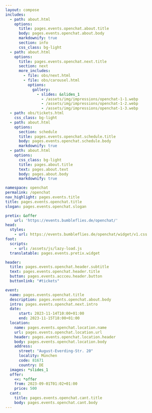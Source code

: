 ```yaml
---
layout: compose
includes:
  - path: about.html 
    options:
      title: pages.events.openchat.about.title
      body: pages.events.openchat.about.body
      markdownify: true
      section: info
      css_class: bg-light
  - path: about.html 
    options:
      title: pages.events.openchat.next.title
      section: next
      more_includes:
        - file: obs/next.html
        - file: obs/carousel.html
          options:
            gallery:
              - slides: &slides_1
                - /assets/img/impressions/openchat-1-1.webp
                - /assets/img/impressions/openchat-1-2.webp
                - /assets/img/impressions/openchat-1-3.webp
  - path: obs/tickets.html
    css_class: bg-light
  - path: about.html
    options:
      section: schedule
      title: pages.events.openchat.schedule.title
      body: pages.events.openchat.schedule.body
      markdownify: true
  - path: about.html
    options:
      css_class: bg-light
      title: pages.about.title
      text: pages.about.text
      body: pages.about.body
      markdownify: true

namespace: openchat
permalink: /openchat
nav_highlight: pages.events.title
title: pages.events.openchat.title
slogan: pages.events.openchat.slogan

pretix: &offer
    url: 'https://events.bumbleflies.de/openchat/'
head:
  styles:
    - url: https://events.bumbleflies.de/openchat/widget/v1.css
foot:  
  scripts:
    - url: /assets/js/lazy-load.js
  translatable: pages.events.pretix.widget

header:
  title: pages.events.openchat.header.subtitle
  text: pages.events.openchat.header.title
  button: pages.events.accceu.header.button
  buttonlink: "#tickets"

event: 
  name: pages.events.openchat.title
  description: pages.events.openchat.about.body
  intro: pages.events.openchat.next.intro
  date:
      start: 2023-11-14T10:00+01:00
      end: 2023-11-15T18:00+01:00
  location:
    name: pages.events.openchat.location.name
    url: pages.events.openchat.location.url
    header: pages.events.openchat.location.header
    body: pages.events.openchat.location.body
    address:
      street: "August-Everding-Str. 20"
      locality: München
      code: 81671
      country: DE
  images: *slides_1
  offer: 
    <<: *offer
    from: 2023-09-01T01:02+01:00
    price: 500
  cant:
    title: pages.events.openchat.cant.title
    body: pages.events.openchat.cant.body
---
```

